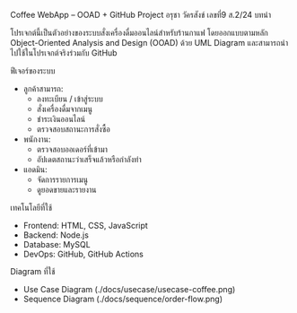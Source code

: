 Coffee WebApp – OOAD + GitHub Project
อรุชา วัครสังข์ เลขที่9 ส.2/24
บทนำ

โปรเจกต์นี้เป็นตัวอย่างของระบบสั่งเครื่องดื่มออนไลน์สำหรับร้านกาแฟ โดยออกแบบตามหลัก Object-Oriented Analysis and Design (OOAD) ด้วย UML Diagram และสามารถนำไปใช้ในโปรเจกต์จริงร่วมกับ GitHub

ฟีเจอร์ของระบบ

- ลูกค้าสามารถ:
  - ลงทะเบียน / เข้าสู่ระบบ
  - สั่งเครื่องดื่มจากเมนู
  - ชำระเงินออนไลน์
  - ตรวจสอบสถานะการสั่งซื้อ
- พนักงาน:
  - ตรวจสอบออเดอร์ที่เข้ามา
  - อัปเดตสถานะว่าเสร็จแล้วหรือกำลังทำ
- แอดมิน:
  - จัดการรายการเมนู
  - ดูยอดขายและรายงาน

เทคโนโลยีที่ใช้

- Frontend: HTML, CSS, JavaScript
- Backend: Node.js
- Database: MySQL
- DevOps: GitHub, GitHub Actions

Diagram ที่ใช้

- Use Case Diagram (./docs/usecase/usecase-coffee.png)
- Sequence Diagram (./docs/sequence/order-flow.png)

